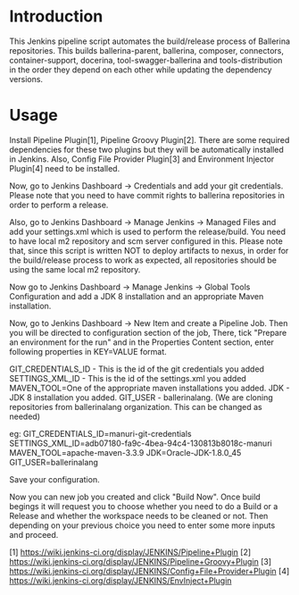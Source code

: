 # Introduction

This Jenkins pipeline script automates the build/release process of 
Ballerina repositories. This builds ballerina-parent, ballerina, 
composer, connectors, container-support, docerina, tool-swagger-ballerina 
and tools-distribution in the order they depend on each other while 
updating the dependency versions.

# Usage

Install Pipeline Plugin[1], Pipeline Groovy Plugin[2].
There are some required dependencies for these two plugins 
but they will be automatically installed in Jenkins.
Also, Config File Provider Plugin[3] and Environment Injector Plugin[4]
need to be installed.

Now, go to Jenkins Dashboard -> Credentials and add your git credentials.
Please note that you need to have commit rights to ballerina repositories
in order to perform a release. 

Also, go to Jenkins Dashboard -> Manage Jenkins -> Managed Files and add
your settings.xml which is used to perform the release/build.
You need to have local m2 repository and scm server configured in this.
Please note that, since this script is written NOT to deploy artifacts 
to nexus, in order for the build/release process to work as expected,
all repositories should be using the same local m2 repository.

Now go to Jenkins Dashboard -> Manage Jenkins -> Global Tools Configuration
and add a JDK 8 installation and an appropriate Maven installation.

Now, go to Jenkins Dashboard -> New Item and create a Pipeline Job. 
Then you will be directed to configuration section of the job,
There, tick "Prepare an environment for the run" and in the 
Properties Content section, enter following properties in KEY=VALUE 
format.

GIT_CREDENTIALS_ID - This is the id of the git credentials you added
SETTINGS_XML_ID - This is the id of the settings.xml you added
MAVEN_TOOL=One of the appropriate maven installations you added.
JDK - JDK 8 installation you added.
GIT_USER - ballerinalang. (We are cloning repositories from ballerinalang 
organization. This can be changed as needed)
 
eg:
GIT_CREDENTIALS_ID=manuri-git-credentials
SETTINGS_XML_ID=adb07180-fa9c-4bea-94c4-130813b8018c-manuri
MAVEN_TOOL=apache-maven-3.3.9
JDK=Oracle-JDK-1.8.0_45
GIT_USER=ballerinalang

Save your configuration.

Now you can new job you created and click "Build Now". 
Once build begings it will request you to choose whether you need to do
a Build or a Release and whether the workspace needs to be cleaned or not.
Then depending on your previous choice you need to enter some more inputs
and proceed.


[1] https://wiki.jenkins-ci.org/display/JENKINS/Pipeline+Plugin
[2] https://wiki.jenkins-ci.org/display/JENKINS/Pipeline+Groovy+Plugin
[3] https://wiki.jenkins-ci.org/display/JENKINS/Config+File+Provider+Plugin
[4] https://wiki.jenkins-ci.org/display/JENKINS/EnvInject+Plugin
